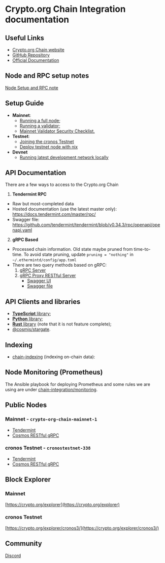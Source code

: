 # Crypto.org Chain Integration documentation

## Useful Links

- [Crypto.org Chain website](https://crypto.org/)
- [GitHub Repository](https://github.com/crypto-org-chain/chain-main)
- [Official Documentation](https://crypto.org/docs/)

## Node and RPC setup notes

[Node Setup and RPC note](./node-and-rpc-setup-notes.md)

## Setup Guide

- **Mainnet**:
    - [Running a full node;](https://crypto.org/docs/getting-started/mainnet.html)
    - [Running a validator;](https://crypto.org/docs/getting-started/mainnet_validator.html)
    - [Mainnet Validator Security Checklist.](https://crypto.org/docs/getting-started/security-checklist.html#part-1-conduct-survey-on-general-controls-of-hosting-data-centre)    
- **Testnet**: 
    - [Joining the cronos Testnet](https://crypto.org/docs/getting-started/cronos-testnet.html)
    - [Deploy testnet node with nix](https://crypto.org/docs/getting-started/cronos-testnet-nix.html#pre-requisites)
- **Devnet**
    - [Running latest development network locally](https://crypto.org/docs/getting-started/local-devnet.html#overview)

## API Documentation

There are a few ways to access to the Crypto.org Chain

1. **Tendermint RPC**
  - Raw but most-completed data
  - Hosted documentation (use the latest master only): https://docs.tendermint.com/master/rpc/
  - Swagger file: https://github.com/tendermint/tendermint/blob/v0.34.3/rpc/openapi/openapi.yaml
2. **gRPC Based**
  - Processed chain information. Old state maybe pruned from time-to-time. To avoid state pruning, update `pruning = "nothing"` in `~/.ethermintd/config/app.toml`
  - There are two query methods based on gRPC:
    1. [gRPC Server](https://github.com/crypto-org-chain/chain-integration/blob/master/grpc/README.md)
    2. [gRPC Proxy RESTful Server](https://github.com/crypto-org-chain/chain-integration/blob/master/grpc-proxy-rest/README.md)
       - [Swagger UI](https://v1.cosmos.network/rpc/v0.41.4)
       - [Swagger file](https://github.com/crypto-org-chain/chain-integration/blob/master/grpc-proxy-rest/swagger.yml)

## API Clients and libraries

- [**TypeScript** library](https://github.com/crypto-org-chain/chain-jslib);
- [**Python** library](https://pypi.org/project/chainlibpy/#description);
- [**Rust** library](https://github.com/crypto-org-chain/chainlib-rs) (note that it is not feature complete);
- [@cosmjs/stargate](https://github.com/cosmos/cosmjs/tree/master/packages/stargate).

## Indexing

- [chain-indexing](https://github.com/crypto-com/chain-indexing) (indexing on-chain data): 

## Node Monitoring (Prometheus)

The Ansible playbook for deploying Prometheus and some rules we are using are under [chain-integration/monitoring](https://github.com/crypto-org-chain/chain-integration/tree/master/monitoring).

## Public Nodes

### Mainnet - `crypto-org-chain-mainnet-1`

- [Tendermint](https://mainnet.crypto.org:26657/)
- [Cosmos RESTful gRPC](https://mainnet.crypto.org:1317/)

### cronos Testnet - `cronostestnet-338`

- [Tendermint](https://cronostestnet-338.crypto.org:26657/)
- [Cosmos RESTful gRPC](https://cronostestnet-338.crypto.org:1317/)

## Block Explorer

### Mainnet

[https://crypto.org/explorer](https://crypto.org/explorer)

### cronos Testnet

[https://crypto.org/explorer/cronos3/](https://crypto.org/explorer/cronos3/)

## Community

[Discord](https://discord.gg/5JTk2ppsY3)